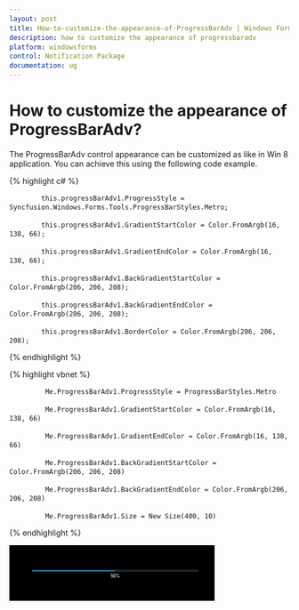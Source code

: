 ```yaml
---
layout: post
title: How-to-customize-the-appearance-of-ProgressBarAdv | Windows Forms | Syncfusion
description: how to customize the appearance of progressbaradv
platform: windowsforms
control: Notification Package 
documentation: ug
---
```


# How to customize the appearance of ProgressBarAdv?

The ProgressBarAdv control appearance can be customized as like in Win 8 application. You can achieve this using the following code example.

{% highlight c# %}

            this.progressBarAdv1.ProgressStyle = Syncfusion.Windows.Forms.Tools.ProgressBarStyles.Metro;

            this.progressBarAdv1.GradientStartColor = Color.FromArgb(16, 138, 66);

            this.progressBarAdv1.GradientEndColor = Color.FromArgb(16, 138, 66);

            this.progressBarAdv1.BackGradientStartColor = Color.FromArgb(206, 206, 208);

            this.progressBarAdv1.BackGradientEndColor = Color.FromArgb(206, 206, 208);

            this.progressBarAdv1.BorderColor = Color.FromArgb(206, 206, 208);

{% endhighlight %}

{% highlight vbnet %}
 
             Me.ProgressBarAdv1.ProgressStyle = ProgressBarStyles.Metro

             Me.ProgressBarAdv1.GradientStartColor = Color.FromArgb(16, 138, 66)

             Me.ProgressBarAdv1.GradientEndColor = Color.FromArgb(16, 138, 66)

             Me.ProgressBarAdv1.BackGradientStartColor = Color.FromArgb(206, 206, 208)

             Me.ProgressBarAdv1.BackGradientEndColor = Color.FromArgb(206, 206, 208)

             Me.ProgressBarAdv1.Size = New Size(400, 10)


{% endhighlight %}


![](Overview_images/Overview_img29.png) 